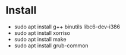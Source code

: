 # Install

- sudo apt install g++ binutils libc6-dev-i386
- sudo apt install xorriso
- sudo apt install make
- sudo apt install grub-common
